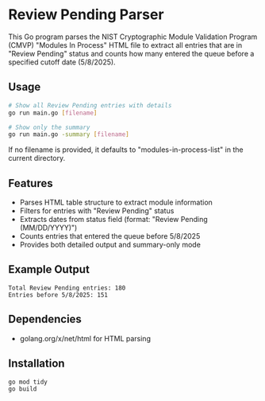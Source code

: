 # Review Pending Parser

This Go program parses the NIST Cryptographic Module Validation Program (CMVP) "Modules In Process" HTML file to extract all entries that are in "Review Pending" status and counts how many entered the queue before a specified cutoff date (5/8/2025).

## Usage

```bash
# Show all Review Pending entries with details
go run main.go [filename]

# Show only the summary
go run main.go -summary [filename]
```

If no filename is provided, it defaults to "modules-in-process-list" in the current directory.

## Features

- Parses HTML table structure to extract module information
- Filters for entries with "Review Pending" status
- Extracts dates from status field (format: "Review Pending (MM/DD/YYYY)")
- Counts entries that entered the queue before 5/8/2025
- Provides both detailed output and summary-only mode

## Example Output

```
Total Review Pending entries: 180
Entries before 5/8/2025: 151
```

## Dependencies

- golang.org/x/net/html for HTML parsing

## Installation

```bash
go mod tidy
go build
```

